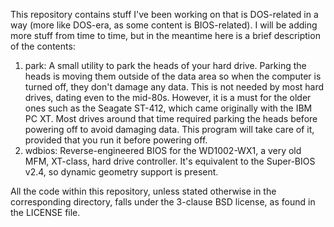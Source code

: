 This repository contains stuff I've been working on that is DOS-related
in a way (more like DOS-era, as some content is BIOS-related). I will be
adding more stuff from time to time, but in the meantime here is a brief
description of the contents:

1. park: A small utility to park the heads of your hard drive. Parking
   the heads is moving them outside of the data area so when the computer
   is turned off, they don't damage any data. This is not needed by most
   hard drives, dating even to the mid-80s. However, it is a must for the
   older ones such as the Seagate ST-412, which came originally with the
   IBM PC XT. Most drives around that time required parking the heads
   before powering off to avoid damaging data. This program will take
   care of it, provided that you run it before powering off.
2. wdbios: Reverse-engineered BIOS for the WD1002-WX1, a very old MFM,
   XT-class, hard drive controller. It's equivalent to the Super-BIOS
   v2.4, so dynamic geometry support is present.

All the code within this repository, unless stated otherwise in the
corresponding directory, falls under the 3-clause BSD license, as found
in the LICENSE file.
